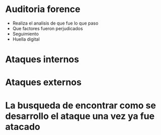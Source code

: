 # Auditoria forence
* Realiza el analisis de que fue lo que paso
* Que factores fueron perjudicados
* Seguimiento 
* Huella digital
  
# Ataques internos

# Ataques externos

# La busqueda de encontrar como se desarrollo el ataque una vez ya fue atacado